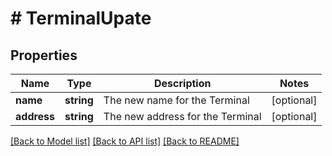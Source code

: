 # # TerminalUpate

## Properties

Name | Type | Description | Notes
------------ | ------------- | ------------- | -------------
**name** | **string** | The new name for the Terminal | [optional]
**address** | **string** | The new address for the Terminal | [optional]

[[Back to Model list]](../../README.md#models) [[Back to API list]](../../README.md#endpoints) [[Back to README]](../../README.md)
